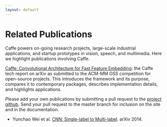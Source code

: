 ```yaml
---
layout: default
---
```

# Related Publications

Caffe powers on-going research projects, large-scale industrial applications, and startup prototypes in vision, speech, and multimedia. Here we highlight publications involving Caffe.

[Caffe: Convolutional Architecture for Fast Feature Embedding](https://github.com/UCB-ICSI-Vision-Group/caffe-paper/raw/arxiv/caffe.pdf): the Caffe tech report on arXiv as submitted to the ACM-MM OSS competition for open-source projects. This introduces the framework and its purpose, compares it to contemporary packages, describes implementation details, and highlights applications.

Please add your own publications by submitting a pull request to the [project github](http://github.com/BVLC/caffe). Send your pull request to the master branch for inclusion on the site and in the documentation.

* Yunchao Wei et al. [CNN: Single-label to Multi-label](http://arxiv.org/abs/1406.5726). arXiv 2014.
